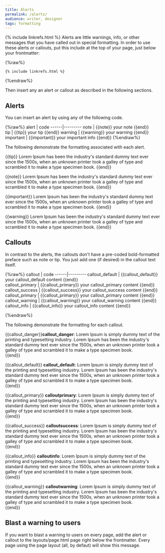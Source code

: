 ```yaml
---
title: Alerts
permalink: /alerts/
audience: writer, designer
tags: formatting
---
```

{% include linkrefs.html %}
Alerts are little warnings, info, or other messages that you have called out in special formatting. In order to use these alerts or callouts, put this include at the top of your page, just below your frontmatter:

{%raw%}
```liquid
{% include linkrefs.html %}
```
{%endraw%}

Then insert any an alert or callout as described in the following sections.


## Alerts

You can insert an alert by using any of the following code.

{%raw%}
alert | code
------|---------
note | {{note}} your note {{end}}  
tip | {{tip}} your tip {{end}} 
warning | {{warning}} your warning {{end}}
important | {{important}} your important info {{end}} 
{%endraw%}

The following demonstrate the formatting associated with each alert.

{{tip}} Lorem Ipsum has been the industry's standard dummy text ever since the 1500s, when an unknown printer took a galley of type and scrambled it to make a type specimen book. {{end}}

{{note}} Lorem Ipsum has been the industry's standard dummy text ever since the 1500s, when an unknown printer took a galley of type and scrambled it to make a type specimen book. {{end}}

{{important}} Lorem Ipsum has been the industry's standard dummy text ever since the 1500s, when an unknown printer took a galley of type and scrambled it to make a type specimen book. {{end}}

{{warning}} Lorem Ipsum has been the industry's standard dummy text ever since the 1500s, when an unknown printer took a galley of type and scrambled it to make a type specimen book. {{end}}

## Callouts

In contrast to the alerts, the callouts don't have a pre-coded bold-formatted preface such as note or tip. You just add one (if desired) in the callout text itself.

{%raw%}
callout | code
------|---------
callout_default | {{callout_default}} your callout_default content  {{end}}  
callout_primary | {{callout_primary}} your callout_primary content {{end}} 
callout_success | {{callout_success}} your callout_success content {{end}}
callout_primary | {{callout_primary}} your callout_primary content {{end}} 
callout_warning | {{callout_warning}} your callout_warning content {{end}} 
callout_info | {{callout_info}} your callout_info content {{end}} 

{%endraw%}

The following demonstrate the formatting for each callout. 

{{callout_danger}}<b>callout_danger</b>: Lorem Ipsum is simply dummy text of the printing and typesetting industry. Lorem Ipsum has been the industry's standard dummy text ever since the 1500s, when an unknown printer took a galley of type and scrambled it to make a type specimen book.  
{{end}}


{{callout_default}}
<b>callout_default</b>: Lorem Ipsum is simply dummy text of the printing and typesetting industry. Lorem Ipsum has been the industry's standard dummy text ever since the 1500s, when an unknown printer took a galley of type and scrambled it to make a type specimen book.  
{{end}}

{{callout_primary}}
<b>calloutprimary</b>: Lorem Ipsum is simply dummy text of the printing and typesetting industry. Lorem Ipsum has been the industry's standard dummy text ever since the 1500s, when an unknown printer took a galley of type and scrambled it to make a type specimen book.  
{{end}}

{{callout_success}}
<b>calloutsuccess</b>: Lorem Ipsum is simply dummy text of the printing and typesetting industry. Lorem Ipsum has been the industry's standard dummy text ever since the 1500s, when an unknown printer took a galley of type and scrambled it to make a type specimen book.  
{{end}}

{{callout_info}}
<b>calloutinfo</b>: Lorem Ipsum is simply dummy text of the printing and typesetting industry. Lorem Ipsum has been the industry's standard dummy text ever since the 1500s, when an unknown printer took a galley of type and scrambled it to make a type specimen book.  
{{end}}

{{callout_warning}}
<b>calloutwarning</b>: Lorem Ipsum is simply dummy text of the printing and typesetting industry. Lorem Ipsum has been the industry's standard dummy text ever since the 1500s, when an unknown printer took a galley of type and scrambled it to make a type specimen book.  
{{end}}


## Blast a warning to users

If you want to blast a warning to users on every page, add the alert or callout to the layouts/page.html page right below the frontmatter. Every page using the page layout (all, by defaut) will show this message.

